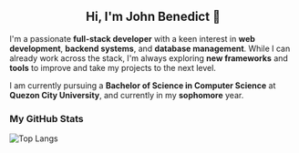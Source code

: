 <h2 align="center">Hi, I'm John Benedict 👋</h2>

<p>
  I'm a passionate <b>full-stack developer</b> with a keen interest in <b>web development</b>, <b>backend systems</b>, and <b>database management</b>. While I can already work across the stack, I'm always exploring <b>new frameworks</b> and <b>tools</b> to improve and take my projects to the next level.
</p>


<p>
  I am currently pursuing a <b>Bachelor of Science in Computer Science</b> at <b>Quezon City University</b>, and currently in my <b>sophomore</b> year.
</p>

### My GitHub Stats

![Top Langs](https://github-readme-stats.vercel.app/api/top-langs/?username=iamjahhh&layout=compact&theme=dark&hide_border=true)

